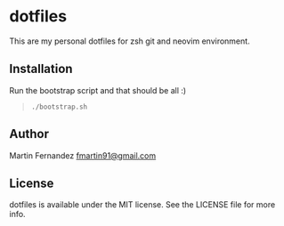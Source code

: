 # dotfiles

This are my personal dotfiles for zsh git and neovim environment.

## Installation

Run the bootstrap script and that should be all :)

> `./bootstrap.sh`

## Author

Martin Fernandez <fmartin91@gmail.com>

## License

dotfiles is available under the MIT license. See the LICENSE file for more info.
